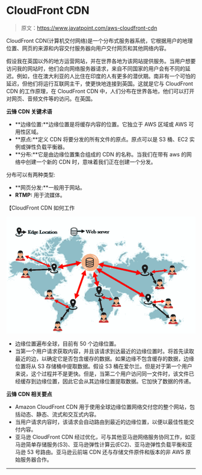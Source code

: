 # CloudFront CDN

> 原文：<https://www.javatpoint.com/aws-cloudfront-cdn>

CloudFront CDN(计算机交付网络)是一个分布式服务器系统，它根据用户的地理位置、网页的来源和内容交付服务器向用户交付网页和其他网络内容。

假设我在英国以外的地方运营网站，并在世界各地为该网站提供服务。当用户想要访问我的网站时，他们会向网络服务器请求，来自不同国家的用户会有不同的延迟。例如，住在澳大利亚的人比住在印度的人有更多的潜伏期。南非有一个可怕的延迟，但他们将运行互联网主干，使更快地连接到英国。这就是它与 CloudFront CDN 的工作原理，在 CloudFront CDN 中，人们分布在世界各地，他们可以打开对网页、音频文件等的访问。在英国。

**云锋 CDN 关键术语**

*   **边缘位置:**边缘位置是将缓存内容的位置。它独立于 AWS 区域或 AWS 可用性区域。
*   **原点:**定义 CDN 将要分发的所有文件的原点。原点可以是 S3 桶、EC2 实例或弹性负载平衡器。
*   **分布:**它是由边缘位置集合组成的 CDN 的名称。当我们在带有 aws 的网络中创建一个新的 CDN 时，意味着我们正在创建一个分发。

分布可以有两种类型:

*   **网页分发:**一般用于网站。
*   **RTMP:** 用于流媒体。

【CloudFront CDN 如何工作

![CloudFront CDN](img/fe8e939ec58a8745b2ec63059fb0992f.png)

*   边缘位置遍布全球，目前有 50 个边缘位置。
*   当第一个用户请求获取内容，并且该请求到达最近的边缘位置时。将首先读取最近的边，以确定它是否包含缓存的数据。如果边缘不包含缓存的数据，边缘位置将从 S3 存储桶中提取数据。假设 S3 桶在爱尔兰。但是对于第一个用户来说，这个过程并不是更快。但是，当第二个用户访问同一文件时，该文件已经缓存到边缘位置，因此它会从其边缘位置提取数据。它加快了数据的传递。

**云锋 CDN 相关要点**

*   Amazon CloudFront CDN 用于使用全球边缘位置网络交付您的整个网站，包括动态、静态、流式和交互式内容。
*   当用户请求内容时，该请求会自动路由到最近的边缘位置，以便以最佳性能交付内容。
*   亚马逊 CloudFront CDN 经过优化，可与其他亚马逊网络服务协同工作，如亚马逊简单存储服务(S3)、亚马逊弹性计算云(EC2)、亚马逊弹性负载平衡和亚马逊 53 号路由。亚马逊云前端 CDN 还与存储文件原件和版本的非 AWS 原始服务器合作。

* * *